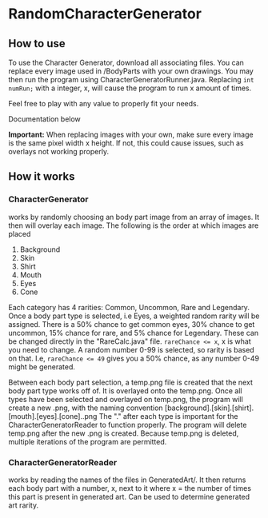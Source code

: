 # RandomCharacterGenerator

## How to use
To use the Character Generator, download all associating files. You can replace every image used in /BodyParts with your own drawings. You may then run the program using CharacterGeneratorRunner.java. Replacing `int numRun;` with a integer, x, will cause the program to run x amount of times.

Feel free to play with any value to properly fit your needs. 

Documentation below

**Important:** When replacing images with your own, make sure every image is the same pixel width x height. If not, this could cause issues, such as overlays not working properly.

## How it works
### CharacterGenerator 
works by randomly choosing an body part image from an array of images. It then will overlay each image. The following is the order at which images are placed

1. Background
2. Skin
3. Shirt
4. Mouth
5. Eyes
6. Cone

Each category has 4 rarities: Common, Uncommon, Rare and Legendary. Once a body part type is selected, i.e Eyes, a weighted random rarity will be assigned. There is a 50% chance to get common eyes, 30% chance to get uncommon, 15% chance for rare, and 5% chance for Legendary. These can be changed directly in the "RareCalc.java" file. `rareChance <= x`, x is what you need to change. A random number 0-99 is selected, so rarity is based on that. I.e, `rareChance <= 49` gives you a 50% chance, as any number 0-49 might be generated. 

Between each body part selection, a temp.png file is created that the next body part type works off of. It is overlayed onto the temp.png. Once all types have been selected and overlayed on temp.png, the program will create a new .png, with the naming convention 
[background].[skin].[shirt].[mouth].[eyes].[cone]..png
The "." after each type is important for the CharacterGeneratorReader to function properly. The program will delete temp.png after the new .png is created. 
Because temp.png is deleted, multiple iterations of the program are permitted. 

### CharacterGeneratorReader
works by reading the names of the files in GeneratedArt/. It then returns each body part with a number, x, next to it where x = the number of times this part is present in generated art. Can be used to determine generated art rarity.

